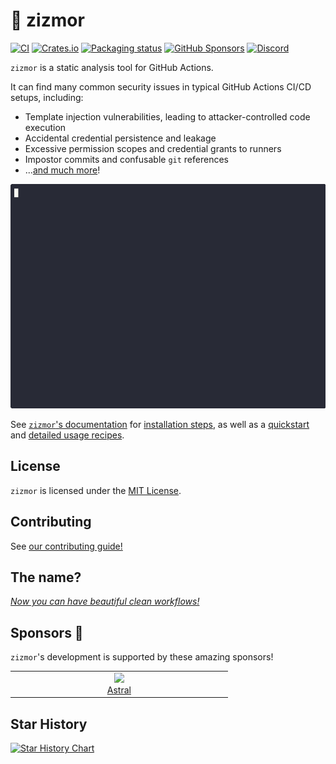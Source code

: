 # 🌈 zizmor

[![CI](https://github.com/woodruffw/zizmor/actions/workflows/ci.yml/badge.svg)](https://github.com/woodruffw/zizmor/actions/workflows/ci.yml)
[![Crates.io](https://img.shields.io/crates/v/zizmor)](https://crates.io/crates/zizmor)
[![Packaging status](https://repology.org/badge/tiny-repos/zizmor.svg)](https://repology.org/project/zizmor/versions)
[![GitHub Sponsors](https://img.shields.io/github/sponsors/woodruffw?style=flat&logo=githubsponsors&labelColor=white&color=white)](https://github.com/sponsors/woodruffw)
[![Discord](https://img.shields.io/badge/Discord-%235865F2.svg?logo=discord&logoColor=white)](https://discord.com/invite/PGU3zGZuGG)

`zizmor` is a static analysis tool for GitHub Actions.

It can find many common security issues in typical GitHub Actions CI/CD setups,
including:

* Template injection vulnerabilities, leading to attacker-controlled code execution
* Accidental credential persistence and leakage
* Excessive permission scopes and credential grants to runners
* Impostor commits and confusable `git` references
* ...[and much more]!

[and much more]: https://woodruffw.github.io/zizmor/audits/

![zizmor demo](https://raw.githubusercontent.com/woodruffw/zizmor/main/docs/assets/zizmor-demo.gif)

See [`zizmor`'s documentation](https://woodruffw.github.io/zizmor/)
for [installation steps], as well as a [quickstart] and
[detailed usage recipes].

[please file them]: https://github.com/woodruffw/zizmor/issues/new?assignees=&labels=bug%2Ctriage&projects=&template=bug-report.yml&title=%5BBUG%5D%3A+

[installation steps]: https://woodruffw.github.io/zizmor/installation/

[quickstart]: https://woodruffw.github.io/zizmor/quickstart/

[detailed usage recipes]: https://woodruffw.github.io/zizmor/usage/

## License

`zizmor` is licensed under the [MIT License](./LICENSE).

## Contributing

See [our contributing guide!](./CONTRIBUTING.md)

## The name?

*[Now you can have beautiful clean workflows!]*

[Now you can have beautiful clean workflows!]: https://www.youtube.com/watch?v=ol7rxFCvpy8

## Sponsors 💖

`zizmor`'s development is supported by these amazing sponsors!

<!-- @@begin-sponsors@@ -->
<table>
<tbody>
<tr>
<td align="center" valign="top" width="15%">
<a href="https://astral.sh/">
<img src="https://avatars.githubusercontent.com/u/115962839?s=100&v=4" width="100px">
<br>
Astral
</a>
</td>
</tr>
</tbody>
</table>
<!-- @@end-sponsors@@ -->

## Star History

<a href="https://star-history.com/#woodruffw/zizmor&Date">
 <picture>
   <source media="(prefers-color-scheme: dark)" srcset="https://api.star-history.com/svg?repos=woodruffw/zizmor&type=Date&theme=dark" />
   <source media="(prefers-color-scheme: light)" srcset="https://api.star-history.com/svg?repos=woodruffw/zizmor&type=Date" />
   <img alt="Star History Chart" src="https://api.star-history.com/svg?repos=woodruffw/zizmor&type=Date" />
 </picture>
</a>
